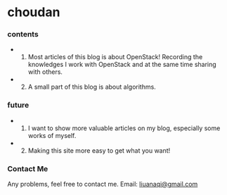# choudan

### contents

* 1. Most articles of this blog is about OpenStack! Recording the knowledges I work with OpenStack and at the same time sharing with others. 

* 2. A small part of this blog is about algorithms. 

### future

* 1. I want to show more valuable articles on my blog, especially some works of myself.
* 2. Making this site more easy to get what you want!

### Contact Me

Any problems, feel free to contact me. Email: liuanaqi@gmail.com

